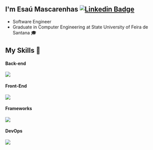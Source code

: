 
## I'm Esaú Mascarenhas [![Linkedin Badge](https://img.shields.io/badge/-LinkedIn-blue?style=flat-square&logo=Linkedin&logoColor=white&link=https://www.linkedin.com/in/esau-mascarenhas/)](https://www.linkedin.com/in/esau-mascarenhas/)
- Software Engineer
- Graduate in Computer Engineering at State University of Feira de Santana 🎓

## My Skills 🚀
  #### Back-end
  [![](https://skillicons.dev/icons?i=nodejs,python,typescript,java,ruby)](https://skillicons.dev)
  
  #### Front-End
  [![](https://skillicons.dev/icons?i=html,css,javascript,typescript,dart,figma)](https://skillicons.dev)
  
  #### Frameworks
  [![](https://skillicons.dev/icons?i=react,nextjs,flask,django,flutter,rails)](https://skillicons.dev)
  
  #### DevOps
  [![](https://skillicons.dev/icons?i=docker,grafana,githubactions,prometheus)](https://skillicons.dev)
